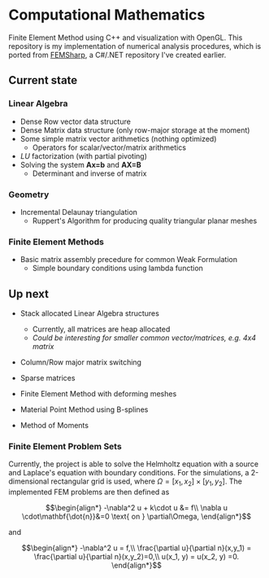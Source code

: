 # Computational Mathematics

Finite Element Method using C++ and visualization with OpenGL. This repository is my implementation of numerical analysis procedures, which is ported from [FEMSharp](https://github.com/stijnruiter/FemSharp), a C#/.NET repository I've created earlier.

## Current state

### Linear Algebra
- Dense Row vector data structure
- Dense Matrix data structure (only row-major storage at the moment)
- Some simple matrix vector arithmetics (nothing optimized)
    - Operators for scalar/vector/matrix arithmetics
- _LU_ factorization (with partial pivoting)
- Solving the system **Ax=b** and **AX=B** 
    - Determinant and inverse of matrix

### Geometry
- Incremental Delaunay triangulation
    - Ruppert's Algorithm for producing quality triangular planar meshes

### Finite Element Methods
- Basic matrix assembly precedure for common Weak Formulation
    - Simple boundary conditions using lambda function 

## Up next
- Stack allocated Linear Algebra structures
    - Currently, all matrices are heap allocated
    - _Could be interesting for smaller common vector/matrices, e.g. 4x4 matrix_
- Column/Row major matrix switching
- Sparse matrices

- Finite Element Method with deforming meshes
- Material Point Method using B-splines
- Method of Moments 

### Finite Element Problem Sets
Currently, the project is  able to solve the Helmholtz equation with a source and Laplace's equation with boundary conditions. For the simulations, a 2-dimensional rectangular grid is used, where $\Omega=[x_1, x_2]\times[y_1, y_2]$. The implemented FEM problems are then defined as

$$\begin{align*} 
-\nabla^2 u + k\cdot u &= f\\ 
\nabla u \cdot\mathbf{\dot{n}}&=0 \text{ on  } \partial\Omega,
\end{align*}$$

and 

$$\begin{align*} 
-\nabla^2 u = f,\\ 
\frac{\partial u}{\partial n}(x,y_1) = \frac{\partial u}{\partial n}(x,y_2)=0,\\
u(x_1, y) = u(x_2, y) =0.
\end{align*}$$